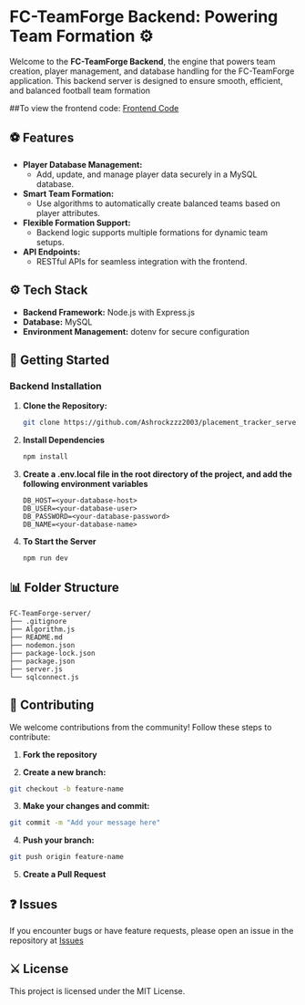 

# FC-TeamForge Backend: Powering Team Formation ⚙️

Welcome to the **FC-TeamForge Backend**, the engine that powers team creation, player management, and database handling for the FC-TeamForge application. This backend server is designed to ensure smooth, efficient, and balanced football team formation

##To view the frontend code:
[Frontend Code](https://github.com/TharunKumarrA/FC-TeamForge)

## ⚽ **Features**

- **Player Database Management:**
  - Add, update, and manage player data securely in a MySQL database.
- **Smart Team Formation:**
  - Use algorithms to automatically create balanced teams based on player attributes.
- **Flexible Formation Support:**
  - Backend logic supports multiple formations for dynamic team setups.
- **API Endpoints:**
  - RESTful APIs for seamless integration with the frontend.

## ⚙️ **Tech Stack**

- **Backend Framework:** Node.js with Express.js
- **Database:** MySQL
- **Environment Management:** dotenv for secure configuration



## 🚀 **Getting Started**

### **Backend Installation**

1. **Clone the Repository:**
   ```sh
   git clone https://github.com/Ashrockzzz2003/placement_tracker_server/
   ```
    
2. **Install Dependencies**
   
   ```sh
   npm install
   ```
   
3. **Create a .env.local file in the root directory of the project, and add the following environment variables**
   
   ```env
   DB_HOST=<your-database-host>
   DB_USER=<your-database-user>
   DB_PASSWORD=<your-database-password>
   DB_NAME=<your-database-name>
   ```
   
4. **To Start the Server**
   
   ```sh
   npm run dev
   ```
## 📊 **Folder Structure**
```plaintext
FC-TeamForge-server/
├── .gitignore
├── Algorithm.js
├── README.md
├── nodemon.json
├── package-lock.json
├── package.json
├── server.js
└── sqlconnect.js
```
## 🚒 **Contributing**

We welcome contributions from the community! Follow these steps to contribute:

1. **Fork the repository**

2. **Create a new branch:**
  ```bash
  git checkout -b feature-name
  ```
3. **Make your changes and commit:**
  ```bash
  git commit -m "Add your message here"
  ```
4. **Push your branch:**
  ```bash
  git push origin feature-name
  ```
5. **Create a Pull Request**

## ❓ **Issues**

If you encounter bugs or have feature requests, please open an issue in the repository at [Issues](https://github.com/Thanus-Kumaar/FC-TeamForge-server/issues/new)


## ⚔️ **License**

This project is licensed under the MIT License.
 
